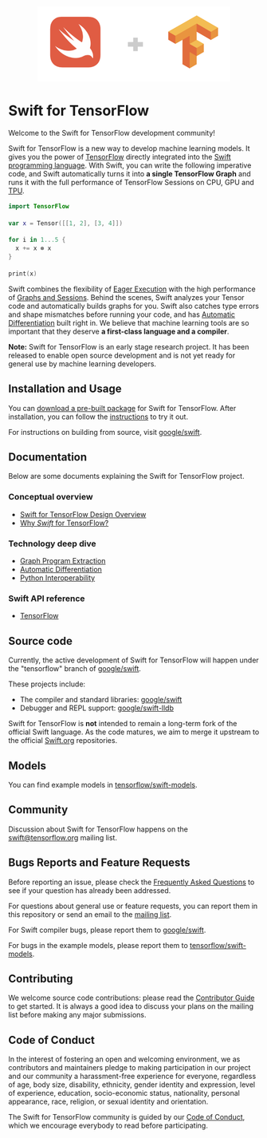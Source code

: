 <p align="center">
  <img src="images/logo.png">
</p>

# Swift for TensorFlow

Welcome to the Swift for TensorFlow development community!

Swift for TensorFlow is a new way to develop machine learning models. It
gives you the power of
[TensorFlow](https://www.tensorflow.org/programmers_guide/eager) directly 
integrated into the [Swift programming language](https://swift.org/about).
With Swift, you can write the following imperative code, and Swift 
automatically turns it into **a single TensorFlow Graph** and runs it 
with the full performance of TensorFlow Sessions on CPU, GPU and 
[TPU](https://cloud.google.com/tpu/docs/tpus).

```swift
import TensorFlow

var x = Tensor([[1, 2], [3, 4]])

for i in 1...5 {
  x += x ⊗ x
}

print(x)
```

Swift combines the flexibility of 
[Eager Execution](https://www.tensorflow.org/programmers_guide/eager) with the 
high performance of [Graphs and Sessions](https://www.tensorflow.org/programmers_guide/graphs). 
Behind the scenes, Swift analyzes your Tensor code and automatically builds 
graphs for you. Swift also catches type errors and shape mismatches before running 
your code, and has [Automatic Differentiation](https://en.wikipedia.org/wiki/Automatic_differentiation)
built right in. We believe that machine learning tools are so important that they
deserve **a first-class language and a compiler**.

**Note:** Swift for TensorFlow is an early stage research project. It has been
released to enable open source development and is not yet ready for general use
by machine learning developers.

## Installation and Usage

You can [download a pre-built package](Installation.md) for Swift for TensorFlow. 
After installation, you can follow the [instructions](Usage.md) to try it out.

For instructions on building from source, visit
[google/swift](https://github.com/google/swift/tree/tensorflow).

## Documentation

Below are some documents explaining the Swift for TensorFlow project.

### Conceptual overview

- [Swift for TensorFlow Design Overview](docs/DesignOverview.md)
- [Why *Swift* for TensorFlow?](docs/WhySwiftForTensorFlow.md)

### Technology deep dive

- [Graph Program Extraction](docs/GraphProgramExtraction.md)
- [Automatic Differentiation](docs/AutomaticDifferentiation.md)
- [Python Interoperability](docs/PythonInteroperability.md)

### Swift API reference

- [TensorFlow](https://www.tensorflow.org/api_docs/swift/Structs/Tensor)

## Source code

Currently, the active development of Swift for TensorFlow will happen under
the "tensorflow" branch of
[google/swift](https://github.com/google/swift/tree/tensorflow).

These projects include:

- The compiler and standard libraries: [google/swift](http://github.com/google/swift/tree/tensorflow)
- Debugger and REPL support: [google/swift-lldb](http://github.com/google/swift-lldb)

Swift for TensorFlow is **not** intended to remain a long-term fork of the official 
Swift language. As the code matures, we aim to merge it upstream to the official
[Swift.org](https://swift.org) repositories.

## Models

You can find example models in
[tensorflow/swift-models](https://github.com/tensorflow/swift-models).

## Community

Discussion about Swift for TensorFlow happens on the
[swift@tensorflow.org](https://groups.google.com/a/tensorflow.org/d/forum/swift)
mailing list.

## Bugs Reports and Feature Requests

Before reporting an issue, please check the [Frequently Asked Questions](FAQ.md) to see if your question has already been addressed.

For questions about general use or feature requests, you can report them in this repository or send an email to the [mailing list](mailto:swift@tensorflow.org).

For Swift compiler bugs, please report them to [google/swift](https://github.com/google/swift/issues).

For bugs in the example models, please report them to [tensorflow/swift-models](https://github.com/tensorflow/swift-models/issues).

## Contributing

We welcome source code contributions: please read the [Contributor
Guide](https://github.com/google/swift/blob/tensorflow/CONTRIBUTING.md) to get
started.  It is always a good idea to discuss your plans on the mailing list
before making any major submissions.

## Code of Conduct

In the interest of fostering an open and welcoming environment, we as
contributors and maintainers pledge to making participation in our project and
our community a harassment-free experience for everyone, regardless of age, body
size, disability, ethnicity, gender identity and expression, level of
experience, education, socio-economic status, nationality, personal appearance,
race, religion, or sexual identity and orientation.

The Swift for TensorFlow community is guided by our [Code of
Conduct](CODE_OF_CONDUCT.md), which we encourage everybody to read before
participating.

